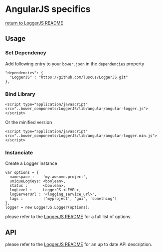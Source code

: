 # AngularJS specifics
[return to LoggerJS README](https://github.com/luscus/LoggerJS/blob/master/README.md)


## Usage

### Set Dependency

Add following entry to your `bower.json` in the `dependencies` property

    "dependencies": {
      "LoggerJS" : "https://github.com/luscus/LoggerJS.git"
    },


### Bind Library

    <script type="application/javascript" src="..bower_components/LoggerJS/lib/angular/angular-logger.js"></script>

Or the minified version

    <script type="application/javascript" src="..bower_components/LoggerJS/lib/angular/angular-logger.min.js"></script>

### Instanciate

Create a Logger instance

    var options = {
      namespace :    'my.awsome.project',
      uniqueLogKeys: <boolean>,
      status :       <boolean>,
      logLevel :     LoggerJS.<LEVEL>,
      logServerUrl : '<logging_service_url>',
      tags :         ['myproject', 'gui', 'something']
    },
    logger = new LoggerJS.Logger(options);

please refer to the [LoggerJS README](https://github.com/luscus/LoggerJS/blob/master/README.md#instanciation-options) for a full list of options.

## API

please refer to the [LoggerJS README](https://github.com/luscus/LoggerJS/blob/master/README.md#api) for an up to date API description.
